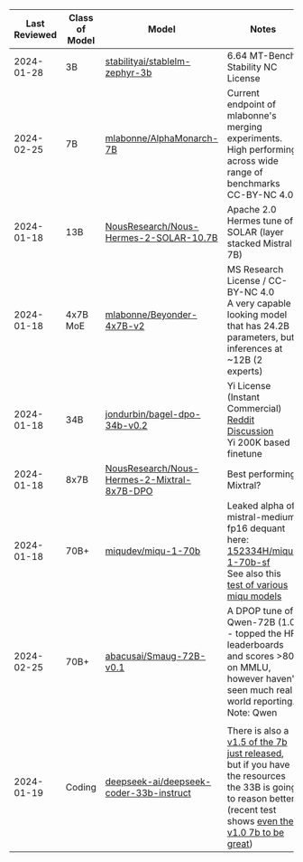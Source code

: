 
| Last Reviewed | Class of Model | Model                                                                                                             | Notes                                                                                                                                                                                                                                                                                                                                 |
| ------------- | -------------- | ----------------------------------------------------------------------------------------------------------------- | ------------------------------------------------------------------------------------------------------------------------------------------------------------------------------------------------------------------------------------------------------------------------------------------------------------------------------------- |
| 2024-01-28    | 3B             | [stabilityai/stablelm-zephyr-3b](https://huggingface.co/stabilityai/stablelm-zephyr-3b)                           | 6.64 MT-Bench<br>Stability NC License                                                                                                                                                                                                                                                                                                 |
| 2024-02-25    | 7B             | [mlabonne/AlphaMonarch-7B](https://huggingface.co/mlabonne/AlphaMonarch-7B)                                       | Current endpoint of mlabonne's merging experiments.<br>High performing across wide range of benchmarks<br>CC-BY-NC 4.0                                                                                                                                                                                                                |
| 2024-01-18    | 13B            | [NousResearch/Nous-Hermes-2-SOLAR-10.7B](https://huggingface.co/NousResearch/Nous-Hermes-2-SOLAR-10.7B)           | Apache 2.0<br>Hermes tune of SOLAR (layer stacked Mistral 7B)                                                                                                                                                                                                                                                                         |
| 2024-01-18    | 4x7B MoE       | [mlabonne/Beyonder-4x7B-v2](https://huggingface.co/mlabonne/Beyonder-4x7B-v2)                                     | MS Research License / CC-BY-NC 4.0<br>A very capable looking model that has 24.2B parameters, but inferences at ~12B (2 experts)                                                                                                                                                                                                      |
| 2024-01-18    | 34B            | [jondurbin/bagel-dpo-34b-v0.2](https://huggingface.co/jondurbin/bagel-dpo-34b-v0.2)                               | Yi License (Instant Commercial)<br>[Reddit Discussion](https://www.reddit.com/r/LocalLLaMA/comments/18w8hfw/bagel_34b_dpo_yi_200k_finetuned_on_everything/)<br>Yi 200K based finetune                                                                                                                                                 |
| 2024-01-18    | 8x7B           | [NousResearch/Nous-Hermes-2-Mixtral-8x7B-DPO](https://huggingface.co/NousResearch/Nous-Hermes-2-Mixtral-8x7B-DPO) | Best performing Mixtral?                                                                                                                                                                                                                                                                                                              |
| 2024-01-18    | 70B+           | [miqudev/miqu-1-70b](https://huggingface.co/miqudev/miqu-1-70b)                                                   | Leaked alpha of mistral-medium<br>fp16 dequant here: [152334H/miqu-1-70b-sf](https://huggingface.co/152334H/miqu-1-70b-sf)<br>See also this [test of various miqu models](https://www.reddit.com/r/LocalLLaMA/comments/1aix93e/llm_comparisontest_miqu_miqu_miqu_miquella_maid/)                                                      |
| 2024-02-25    | 70B+           | [abacusai/Smaug-72B-v0.1](https://huggingface.co/abacusai/Smaug-72B-v0.1)                                         | A DPOP tune of Qwen-72B (1.0) - topped the HF leaderboards and scores >80 on MMLU, however haven't seen much real world reporting. Note: Qwen                                                                                                                                                                                         |
|               |                |                                                                                                                   |                                                                                                                                                                                                                                                                                                                                       |
| 2024-01-19    | Coding         | [deepseek-ai/deepseek-coder-33b-instruct](https://huggingface.co/deepseek-ai/deepseek-coder-33b-instruct)         | There is also a [v1.5 of the 7b just released](https://huggingface.co/deepseek-ai/deepseek-coder-7b-instruct-v1.5), but if you have the resources the 33B is going to reason better (recent test shows [even the v1.0 7b to be great](https://www.reddit.com/r/LocalLLaMA/comments/19fc4uf/baseline_benchmark_for_17_coding_models/)) |
